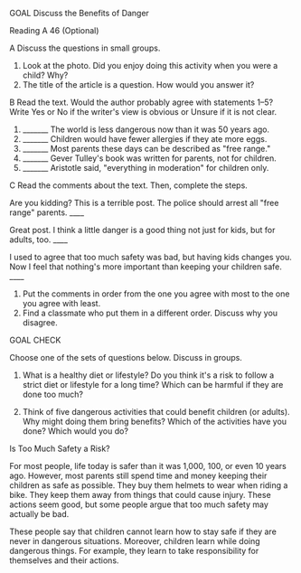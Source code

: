 GOAL Discuss the Benefits of Danger

Reading A 46 (Optional)

A Discuss the questions in small groups.
1. Look at the photo. Did you enjoy doing this activity when you were a child? Why?
2. The title of the article is a question. How would you answer it?

B Read the text. Would the author probably agree with statements 1–5? Write Yes or No if the writer's view is obvious or Unsure if it is not clear.
1. _______ The world is less dangerous now than it was 50 years ago.
2. _______ Children would have fewer allergies if they ate more eggs.
3. _______ Most parents these days can be described as "free range."
4. _______ Gever Tulley's book was written for parents, not for children.
5. _______ Aristotle said, "everything in moderation" for children only.

C Read the comments about the text. Then, complete the steps.

Are you kidding? This is a terrible post. The police should arrest all "free range" parents. ____

Great post. I think a little danger is a good thing not just for kids, but for adults, too. ____

I used to agree that too much safety was bad, but having kids changes you. Now I feel that nothing's more important than keeping your children safe. ____

1. Put the comments in order from the one you agree with most to the one you agree with least.
2. Find a classmate who put them in a different order. Discuss why you disagree.

GOAL CHECK

Choose one of the sets of questions below. Discuss in groups.

1. What is a healthy diet or lifestyle? Do you think it's a risk to follow a strict diet or lifestyle for a long time? Which can be harmful if they are done too much?

2. Think of five dangerous activities that could benefit children (or adults). Why might doing them bring benefits? Which of the activities have you done? Which would you do?

Is Too Much Safety a Risk?

For most people, life today is safer than it was 1,000, 100, or even 10 years ago. However, most parents still spend time and money keeping their children as safe as possible. They buy them helmets to wear when riding a bike. They keep them away from things that could cause injury. These actions seem good, but some people argue that too much safety may actually be bad.

These people say that children cannot learn how to stay safe if they are never in dangerous situations. Moreover, children learn while doing dangerous things. For example, they learn to take responsibility for themselves and their actions.